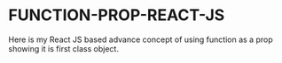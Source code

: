 # FUNCTION-PROP-REACT-JS
Here is my React JS based advance concept of using function as a prop showing it is first class object.

